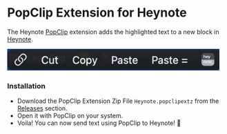# PopClip Extension for Heynote

The Heynote [PopClip](https://www.popclip.app/) extension adds the highlighted text to a new block in [Heynote](https://heynote.com/).

![Extension](assets/extension.png)

### Installation

- Download the PopClip Extension Zip File `Heynote.popclipextz` from the [Releases](https://github.com/a26nine/popclip-heynote/releases) section.
- Open it with PopClip on your system.
- Voila! You can now send text using PopClip to Heynote! 🎉
